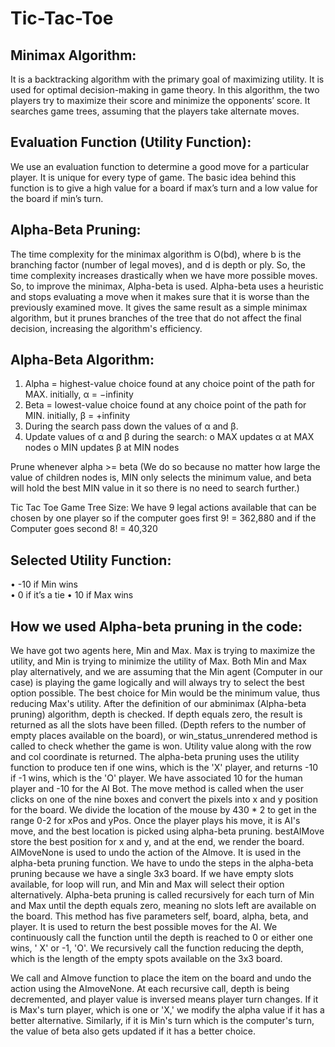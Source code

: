 # Tic-Tac-Toe

## Minimax Algorithm:
It is a backtracking algorithm with the primary goal of maximizing utility. It is used for optimal decision-making in game theory. In this algorithm, the two players try to maximize their score and minimize the opponents’ score. It searches game trees, assuming that the players take alternate moves.

## Evaluation Function (Utility Function): 
We use an evaluation function to determine a good move for a particular player. It is unique for every type of game. The basic idea behind this function is to give a high value for a board if max’s turn and a low value for the board if min’s turn.

## Alpha-Beta Pruning:
The time complexity for the minimax algorithm is O(bd), where b is the branching factor (number of legal moves), and d is depth or ply. So, the time complexity increases drastically when we have more possible moves. So, to improve the minimax, Alpha-beta is used. Alpha-beta uses a heuristic and stops evaluating a move when it makes sure that it is worse than the previously examined move. It gives the same result as a simple minimax algorithm, but it prunes branches of the tree that do not affect the final decision, increasing the algorithm's efficiency.

## Alpha-Beta Algorithm:
1.	Alpha = highest-value choice found at any choice point of the path for MAX. 
initially, α = −infinity
2.	Beta = lowest-value choice found at any choice point of the path for MIN. 
initially, β = +infinity
3.	During the search pass down the values of α and β. 
4.	Update values of α and β during the search: 
o	MAX updates α at MAX nodes 
o	MIN updates β at MIN nodes

Prune whenever alpha >= beta (We do so because no matter how large the value of children nodes is, MIN only selects the minimum value, and beta will hold the best MIN value in it so there is no need to search further.) 

Tic Tac Toe Game Tree Size: 
We have 9 legal actions available that can be chosen by one player so if the computer goes first 9! = 362,880 and if the Computer goes second 8! = 40,320   

## Selected Utility Function:
•	-10 if Min wins  
•	0 if it’s a tie 
•	10 if Max wins



## How we used Alpha-beta pruning in the code:
We have got two agents here, Min and Max. Max is trying to maximize the utility, and Min is trying to minimize the utility of Max. Both Min and Max play alternatively, and we are assuming that the Min agent (Computer in our case) is playing the game logically and will always try to select the best option possible. The best choice for Min would be the minimum value, thus reducing Max's utility. 
After the definition of our abminimax (Alpha-beta pruning) algorithm, depth is checked. If depth equals zero, the result is returned as all the slots have been filled. (Depth refers to the number of empty places available on the board), or win_status_unrendered method is called to check whether the game is won. Utility value along with the row and col coordinate is returned. The alpha-beta pruning uses the utility function to produce ten if one wins, which is the 'X' player, and returns -10 if -1 wins, which is the 'O' player. We have associated 10 for the human player and -10 for the AI Bot.
The move method is called when the user clicks on one of the nine boxes and convert the pixels into x and y position for the board. We divide the location of the mouse by 430 * 2 to get in the range 0-2 for xPos and yPos. Once the player plays his move, it is AI's move, and the best location is picked using alpha-beta pruning. bestAIMove store the best position for x and y, and at the end, we render the board. AIMoveNone is used to undo the action of the AImove. It is used in the alpha-beta pruning function. We have to undo the steps in the alpha-beta pruning because we have a single 3x3 board.
If we have empty slots available, for loop will run, and Min and Max will select their option alternatively. Alpha-beta pruning is called recursively for each turn of Min and Max until the depth equals zero, meaning no slots left are available on the board. This method has five parameters self, board, alpha, beta, and player. It is used to return the best possible moves for the AI. We continuously call the function until the depth is reached to 0 or either one wins, ' X' or -1, 'O'. We recursively call the function reducing the depth, which is the length of the empty spots available on the 3x3 board. 

We call and AImove function to place the item on the board and undo the action using the AImoveNone. At each recursive call, depth is being decremented, and player value is inversed means player turn changes. If it is Max's turn player, which is one or 'X,' we modify the alpha value if it has a better alternative. Similarly, if it is Min's turn which is the computer's turn, the value of beta also gets updated if it has a better choice.
